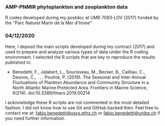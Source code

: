 ### AMP-PNMIR phytoplankton and zooplankton data
R codes developed during my postdoc at UMR 7093-LOV (2017) funded by the "Parc Naturel Marin de la Mer d'Iroise"

### 04/12/2020
Here, I deposit the main scripts developed during my contract (2017) and used to prepare and analyze various types of data under the R coding environment.
I selected the R scripts that are key to reproduce the results published in: 
- Benedetti, F., Jalabert, L., Sourisseau, M., Becker, B., Cailliau, C., Desnos, C., . . . Pouline, P. (2019). The Seasonal and Inter-Annual Fluctuations of Plankton Abundance and Community Structure in a North Atlantic Marine Protected Area. Frontiers in Marine Science, 6(214). doi:10.3389/fmars.2019.00214

I acknowledge these R scripts are not commented in the most detailed fashion. I did not know how to use Git and GitHub backed then.
Feel free to contact me at: fabio.benedetti@usys.ethz.ch or fabio.benedetti@unibe.ch if you need further information.
